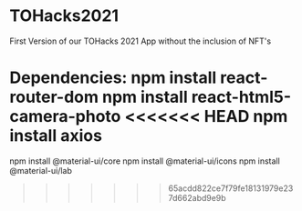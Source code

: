 # TOHacks2021

First Version of our TOHacks 2021 App without the inclusion of NFT's


Dependencies:
npm install react-router-dom
npm install react-html5-camera-photo
<<<<<<< HEAD
npm install axios
=======
npm install @material-ui/core
npm install @material-ui/icons
npm install @material-ui/lab
>>>>>>> 65acdd822ce7f79fe18131979e237d662abd9e9b
